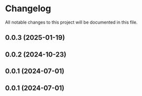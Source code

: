 # Changelog

All notable changes to this project will be documented in this file.

## 0.0.3 (2025-01-19)

## 0.0.2 (2024-10-23)

## 0.0.1 (2024-07-01)

## 0.0.1 (2024-07-01)
